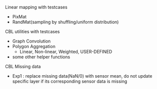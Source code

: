 Linear mapping with testcases
- PixMat
- RandMat(sampling by shuffling/uniform distribution)

CBL utilities with testcases
- Graph Convolution
- Polygon Aggregation
	- Linear, Non-linear, Weighted, USER-DEFINED
- some other helper functions

CBL Missing data
- Exp1 : replace missing data(NaN/0) with sensor mean, do not update specific layer if its corresponding sensor data is missing
